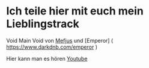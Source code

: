 # Ich teile hier mit euch mein Lieblingstrack

Void Main Void von [Mefjus](https://de.wikipedia.org/wiki/Mefjus) und [Emperor] ( https://www.darkdnb.com/emperor )

Hier kann man es hören [Youtube](https://www.youtube.com/watch?v=D-8Eol4OG78)